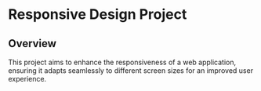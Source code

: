 # Responsive Design Project

## Overview

This project aims to enhance the responsiveness of a web application, ensuring it adapts seamlessly to different screen sizes for an improved user experience.
